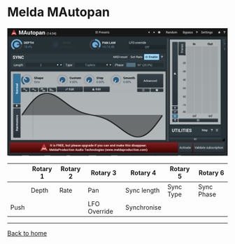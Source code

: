 # Melda MAutopan

![logo](../assets/MAutopan.png)

|      | Rotary 1 | Rotary 2 | Rotary 3     | Rotary 4    | Rotary 5  | Rotary 6   |
|------|----------|----------|----------    |----------   |---------- |----------  |
|      | Depth    | Rate     | Pan          | Sync length | Sync Type | Sync Phase |
| Push |          |          | LFO Override | Synchronise |           |            |

---
[Back to home](./index.md)